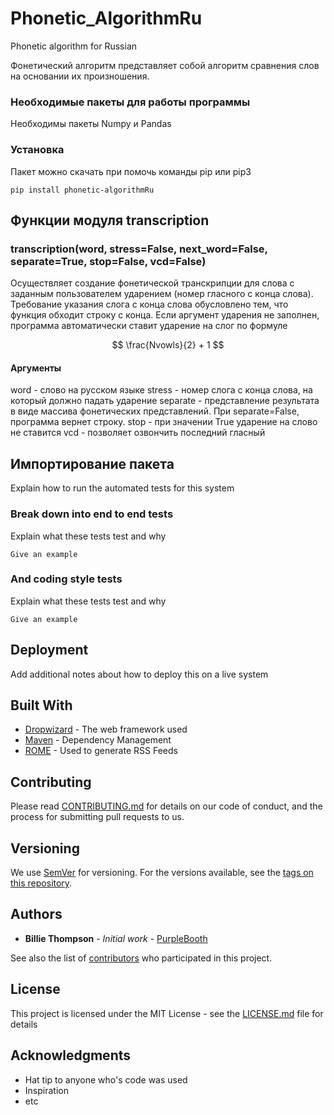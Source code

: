 # Phonetic_AlgorithmRu

Phonetic algorithm for Russian

Фонетический алгоритм представляет собой алгоритм сравнения слов на основании их произношения.

### Необходимые пакеты для работы программы

Необходимы пакеты Numpy и Pandas

### Установка

Пакет можно скачать при помочь команды pip или pip3
```
pip install phonetic-algorithmRu
```

## Функции модуля transcription

### transcription(word, stress=False, next_word=False, separate=True, stop=False, vcd=False)
Осуществляет создание фонетической транскрипции для слова с заданным пользователем ударением
(номер гласного с конца слова). 
Требование указания слога с конца слова обусловлено тем, что функция обходит строку с конца.
Если аргумент ударения не заполнен, программа автоматически ставит ударение на слог по формуле

$$
\frac{Nvowls}{2} + 1
$$

#### Аргументы
word - слово на русском языке 
stress - номер слога с конца слова, на который должно падать ударение
separate - представление результата в виде массива фонетических представлений. При separate=False, программа вернет строку.
stop - при значении True ударение на слово не ставится
vcd - позволяет озвончить последний гласный

## Импортирование пакета

Explain how to run the automated tests for this system

### Break down into end to end tests

Explain what these tests test and why

```
Give an example
```

### And coding style tests

Explain what these tests test and why

```
Give an example
```

## Deployment

Add additional notes about how to deploy this on a live system

## Built With

* [Dropwizard](http://www.dropwizard.io/1.0.2/docs/) - The web framework used
* [Maven](https://maven.apache.org/) - Dependency Management
* [ROME](https://rometools.github.io/rome/) - Used to generate RSS Feeds

## Contributing

Please read [CONTRIBUTING.md](https://gist.github.com/PurpleBooth/b24679402957c63ec426) for details on our code of conduct, and the process for submitting pull requests to us.

## Versioning

We use [SemVer](http://semver.org/) for versioning. For the versions available, see the [tags on this repository](https://github.com/your/project/tags). 

## Authors

* **Billie Thompson** - *Initial work* - [PurpleBooth](https://github.com/PurpleBooth)

See also the list of [contributors](https://github.com/your/project/contributors) who participated in this project.

## License

This project is licensed under the MIT License - see the [LICENSE.md](LICENSE.md) file for details

## Acknowledgments

* Hat tip to anyone who's code was used
* Inspiration
* etc
